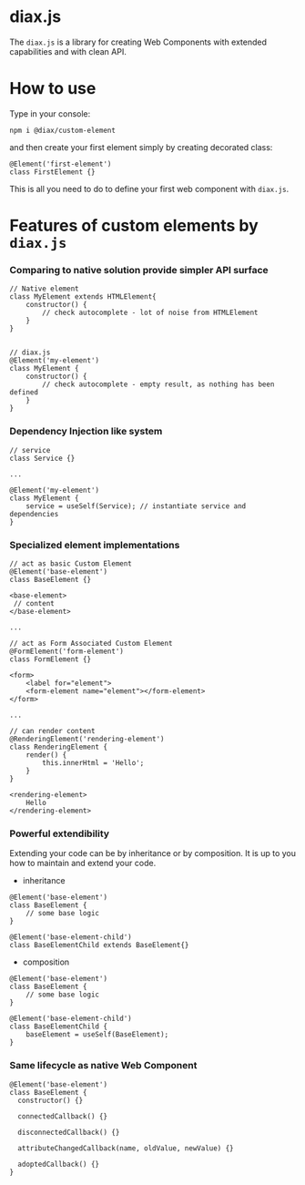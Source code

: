 # diax.js

The `diax.js` is a library for creating Web Components with extended capabilities and with clean API.

# How to use

Type in your console:

`npm i @diax/custom-element`

and then create your first element simply by creating decorated class:

```
@Element('first-element')
class FirstElement {}
```

This is all you need to do to define your first web component with `diax.js`.

# Features of custom elements by `diax.js`

### Comparing to native solution provide simpler API surface

```
// Native element
class MyElement extends HTMLElement{
    constructor() {
        // check autocomplete - lot of noise from HTMLElement
    }
}


// diax.js
@Element('my-element')
class MyElement {
    constructor() {
        // check autocomplete - empty result, as nothing has been defined
    }
}
```

### Dependency Injection like system

```
// service
class Service {}

...

@Element('my-element')
class MyElement {
    service = useSelf(Service); // instantiate service and dependencies
}

```

### Specialized element implementations

```
// act as basic Custom Element
@Element('base-element')
class BaseElement {}

<base-element>
 // content
</base-element>

...

// act as Form Associated Custom Element
@FormElement('form-element')
class FormElement {}

<form>
    <label for="element">
    <form-element name="element"></form-element>
</form>

...

// can render content
@RenderingElement('rendering-element')
class RenderingElement {
    render() {
        this.innerHtml = 'Hello';
    }
}

<rendering-element>
    Hello
</rendering-element>
```

### Powerful extendibility

Extending your code can be by inheritance or by composition. It is up to you how to maintain and extend your code.

- inheritance

```
@Element('base-element')
class BaseElement {
    // some base logic
}

@Element('base-element-child')
class BaseElementChild extends BaseElement{}
```

- composition

```
@Element('base-element')
class BaseElement {
    // some base logic
}

@Element('base-element-child')
class BaseElementChild {
    baseElement = useSelf(BaseElement);
}
```

### Same lifecycle as native Web Component

```
@Element('base-element')
class BaseElement {
  constructor() {}

  connectedCallback() {}

  disconnectedCallback() {}

  attributeChangedCallback(name, oldValue, newValue) {}

  adoptedCallback() {}
}
```
